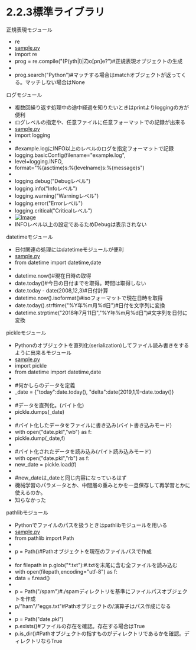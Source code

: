 # 2.2.3標準ライブラリ

正規表現モジュール<br>
* re
* [sample.py](https://scrapbox.io/api/code/InoueStudying/2.2.3%E6%A8%99%E6%BA%96%E3%83%A9%E3%82%A4%E3%83%96%E3%83%A9%E3%83%AA/sample.py)
* import re
* prog = re.compile("(P(yth|l)|Z)o[pn]e?")#正規表現オブジェクトの生成
*  
* prog.search("Python")#マッチする場合はmatchオブジェクトが返ってくる。マッチしない場合はNone

ログモジュール<br>
* 複数回繰り返す処理中の途中経過を知りたいときはprintよりloggingの方が便利
* ログレベルの指定や、任意ファイルに任意フォーマットでの記録が出来る
* [sample.py](https://scrapbox.io/api/code/InoueStudying/2.2.3%E6%A8%99%E6%BA%96%E3%83%A9%E3%82%A4%E3%83%96%E3%83%A9%E3%83%AA/sample.py)
* import logging
*  
* #example.logにINFO以上のレベルのログを指定フォーマットで記録
* logging.basicConfig(filename="example.log",
* level=logging.INFO,
* format="%(asctime)s:%(levelname)s:%(message)s")
*  
* logging.debug("Debugレベル")
* logging.info("Infoレベル")
* logging.warning("Warningレベル")
* logging.error("Errorレベル")
* logging.critical("Criticalレベル")
* [![Image](https://gyazo.com/55fd26551ef2eb88f2470f44b236bf5e/thumb/1000)](https://gyazo.com/55fd26551ef2eb88f2470f44b236bf5e)
* INFOレベル以上の設定であるためDebugは表示されない

datetimeモジュール<br>
* 日付関連の処理にはdatetimeモジュールが便利
* [sample.py](https://scrapbox.io/api/code/InoueStudying/2.2.3%E6%A8%99%E6%BA%96%E3%83%A9%E3%82%A4%E3%83%96%E3%83%A9%E3%83%AA/sample.py)
* from datetime import datetime,date
*  
* datetime.now()#現在日時の取得
* date.today()#今日の日付までを取得。時間は取得しない
* date.today - date(2008,12,3)#日付計算
* datetime.now().isoformat()#isoフォーマットで現在日時を取得
* date.today().strftime("%Y年%m月%d日")#日付を文字列に変換
* datetime.strptime("2018年7月11日","%Y年%m月%d日")#文字列を日付に変換

pickleモジュール<br>
* Pythonのオブジェクトを直列化(serialization)してファイル読み書きをするように出来るモジュール
* [sample.py](https://scrapbox.io/api/code/InoueStudying/2.2.3%E6%A8%99%E6%BA%96%E3%83%A9%E3%82%A4%E3%83%96%E3%83%A9%E3%83%AA/sample.py)
* import pickle
* from datetime import datetime,date
*  
* #何かしらのデータを定義
* _date = {"today":date.today(), "delta":date(2019,1,1)-date.today()}
*  
* #データを直列化。(バイト化)
* pickle.dumps(_date)
*  
* #バイト化したデータをファイルに書き込み(バイト書き込みモード)
* with open("date.pkl","wb") as f:
* pickle.dump(_date,f)
*  
* #バイト化されたデータを読み込み(バイト読み込みモード)
* with open("date.pkl","rb") as f:
* new_date = pickle.load(f)
* 
* #new_dateは_dateと同じ内容になっているはず
* 機械学習のパラメータとか、中間層の重みとかを一旦保存して再学習とかに使えるのか。
* 知らなかった

pathlibモジュール<br>
* Pythonでファイルのパスを扱うときはpathlibモジュールを用いる
* [sample.py](https://scrapbox.io/api/code/InoueStudying/2.2.3%E6%A8%99%E6%BA%96%E3%83%A9%E3%82%A4%E3%83%96%E3%83%A9%E3%83%AA/sample.py)
* from pathlib import Path
*  
* p = Path()#Pathオブジェクトを現在のファイルパスで作成
*  
* for filepath in p.glob("*.txt"):#.txtを末尾に含む全ファイルを読み込む
* with open(filepath,encoding="utf-8") as f:
* data = f.read()
*  
* p = Path("/spam")#./spamディレクトリを基準にファイルパスオブジェクトを作成
* p/"ham"/"eggs.txt"#Pathオブジェクトの/演算子はパス作成になる
*  
* p = Path("date.pkl")
* p.exists()#ファイルの存在を確認。存在する場合はTrue
* p.is_dir()#Pathオブジェクトの指すものがディレクトリであるかを確認。ディレクトリならTrue